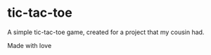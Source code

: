 # tic-tac-toe
A simple tic-tac-toe game, created for a project that my cousin had. 

Made with love
